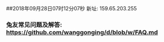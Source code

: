 ##2018年09月28日07时12分07秒 新址: 159.65.203.255
### 兔友常见问题及解答: https://github.com/wanggonging/d/blob/w/FAQ.md
